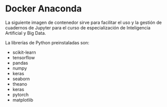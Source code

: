 # Docker Anaconda

La siguiente imagen de contenedor sirve para facilitar el uso y la gestión de cuadernos de Jupyter para el curso de especialización de Inteligencia Artificial y Big Data.

La librerías de Python preinstaladas son:

* scikit-learn
* tensorflow
* pandas
* numpy
* keras
* seaborn
* theano
* keras
* pytorch
* matplotlib